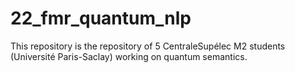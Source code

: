 # 22_fmr_quantum_nlp
This repository is the repository of 5 CentraleSupélec M2 students (Université Paris-Saclay) working on quantum semantics.
